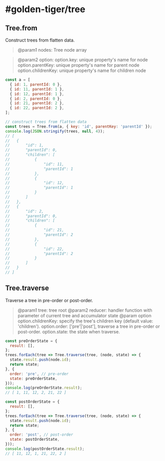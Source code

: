 # #golden-tiger/tree

## Tree.from

Construct trees from flatten data.

> @param1 nodes: Tree node array

> @param2 option:
> option.key: unique property's name for node
> option.parentKey: unique property's name for parent node
> option.childrenKey: unique property's name for children node

```js
const a = [
  { id: 1, parentId: 0 },
  { id: 11, parentId: 1 },
  { id: 12, parentId: 1 },
  { id: 2, parentId: 0 },
  { id: 21, parentId: 2 },
  { id: 22, parentId: 2 },
];

// construct trees from flatten data
const trees = Tree.from(a, { key: 'id', parentKey: 'parentId' });
console.log(JSON.stringify(trees, null, 4));
// [
//   {
//       "id": 1,
//       "parentId": 0,
//       "children": [
//           {
//               "id": 11,
//               "parentId": 1
//           },
//           {
//               "id": 12,
//               "parentId": 1
//           }
//       ]
//   },
//   {
//       "id": 2,
//       "parentId": 0,
//       "children": [
//           {
//               "id": 21,
//               "parentId": 2
//           },
//           {
//               "id": 22,
//               "parentId": 2
//           }
//       ]
//   }
// ]
```

## Tree.traverse

Traverse a tree in pre-order or post-order.

> @param1 tree: tree root
> @param2 reducer: handler function with parameter of current tree and accumulator state
> @param option
> option.childrenKey: specify the tree's children key (default value: 'children').
> option.order: ['pre'|'post'], traverse a tree in pre-order or post-order.
> option.state: the state when traverse.

```js
const preOrderState = {
  result: [],
};
trees.forEach(tree => Tree.traverse(tree, (node, state) => {
  state.result.push(node.id);
  return state;
}, {
  order: 'pre', // pre-order
  state: preOrderState,
}));
console.log(preOrderState.result);
// [ 1, 11, 12, 2, 21, 22 ]

const postOrderState = {
  result: [],
};
trees.forEach(tree => Tree.traverse(tree, (node, state) => {
  state.result.push(node.id);
  return state;
}, {
  order: 'post', // post-order
  state: postOrderState,
}));
console.log(postOrderState.result);
// [ 11, 12, 1, 21, 22, 2 ]
```
